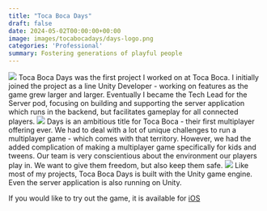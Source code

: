 ```yaml
---
title: "Toca Boca Days"
draft: false
date: 2024-05-02T00:00:00+00:00
image: images/tocabocadays/days-logo.png
categories: 'Professional'
summary: Fostering generations of playful people
---
```

![](../../images/tocabocadays/days-friends.png)
Toca Boca Days was the first project I worked on at Toca Boca. I initially joined the project as a line Unity Developer - working on features as the game grew larger and larger. Eventually I became the Tech Lead for the Server pod, focusing on building and supporting the server application which runs in the backend, but facilitates gameplay for all connected players.
![](../../images/tocabocadays/days-hang.jpg)
Days is an ambitious title for Toca Boca - their first multiplayer offering ever. We had to deal with a lot of unique challenges to run a multiplayer game - which comes with that territory. However, we had the added complication of making a multiplayer game specifically for kids and tweens. Our team is very conscientious about the environment our players play in. We want to give them freedom, but also keep them safe.
![](../../images/tocabocadays/days-coms.jpg)
Like most of my projects, Toca Boca Days is built with the Unity game engine. Even the server application is also running on Unity.

If you would like to try out the game, it is available for [iOS](https://apps.apple.com/au/app/toca-boca-days/id1508157114)